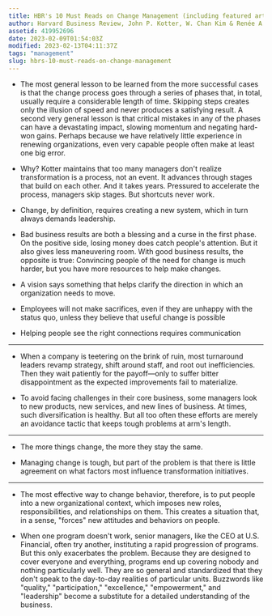 ```yaml
---
title: HBR's 10 Must Reads on Change Management (including featured article "Leading Change," by John P. Kotter)
author: Harvard Business Review, John P. Kotter, W. Chan Kim & Renée A. Mauborgne
assetid: 419952696
date: 2023-02-09T01:54:03Z
modified: 2023-02-13T04:11:37Z
tags: "management"
slug: hbrs-10-must-reads-on-change-management
---
```


*  The most general lesson to be learned from the more successful cases is that the change process goes through a series of phases that, in total, usually require a considerable length of time. Skipping steps creates only the illusion of speed and never produces a satisfying result. A second very general lesson is that critical mistakes in any of the phases can have a devastating impact, slowing momentum and negating hard-won gains. Perhaps because we have relatively little experience in renewing organizations, even very capable people often make at least one big error.

*  Why? Kotter maintains that too many managers don't realize transformation is a process, not an event. It advances through stages that build on each other. And it takes years. Pressured to accelerate the process, managers skip stages. But shortcuts never work.

*  Change, by definition, requires creating a new system, which in turn always demands leadership.

*  Bad business results are both a blessing and a curse in the first phase. On the positive side, losing money does catch people's attention. But it also gives less maneuvering room. With good business results, the opposite is true: Convincing people of the need for change is much harder, but you have more resources to help make changes.

*  A vision says something that helps clarify the direction in which an organization needs to move.

*  Employees will not make sacrifices, even if they are unhappy with the status quo, unless they believe that useful change is possible

*  Helping people see the right connections requires communication

---

*  When a company is teetering on the brink of ruin, most turnaround leaders revamp strategy, shift around staff, and root out inefficiencies. Then they wait patiently for the payoff—only to suffer bitter disappointment as the expected improvements fail to materialize.

*  To avoid facing challenges in their core business, some managers look to new products, new services, and new lines of business. At times, such diversification is healthy. But all too often these efforts are merely an avoidance tactic that keeps tough problems at arm's length.

---

*  The more things change, the more they stay the same.

*  Managing change is tough, but part of the problem is that there is little agreement on what factors most influence transformation initiatives.

---

*  The most effective way to change behavior, therefore, is to put people into a new organizational context, which imposes new roles, responsibilities, and relationships on them. This creates a situation that, in a sense, "forces" new attitudes and behaviors on people. 

*  When one program doesn't work, senior managers, like the CEO at U.S. Financial, often try another, instituting a rapid progression of programs. But this only exacerbates the problem. Because they are designed to cover everyone and everything, programs end up covering nobody and nothing particularly well. They are so general and standardized that they don't speak to the day-to-day realities of particular units. Buzzwords like "quality," "participation," "excellence," "empowerment," and "leadership" become a substitute for a detailed understanding of the business.


